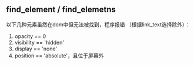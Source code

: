 ## find_element / find_elemetns
以下几种元素虽然在dom中但无法被找到，程序报错 （根据link_text选择除外）：
1. opacity == 0
2. visibility == 'hidden'
3. display == 'none'
4. position == 'absolute'，且位于屏幕外